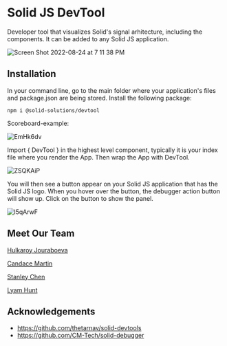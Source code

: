# Solid JS DevTool
 Developer tool that visualizes Solid's signal arhitecture, including the components. It can be added to any Solid JS application.
 
 
 ![Screen Shot 2022-08-24 at 7 11 38 PM](https://user-images.githubusercontent.com/86940809/186558372-4ace7838-cc1a-4e27-81eb-d3017c6027e1.png)

 
## Installation
In your command line, go to the main folder where your application's files and package.json are being stored.
Install the following package:

    npm i @solid-solutions/devtool
    
    
Scoreboard-example:
    
    
![EmHk6dv](https://user-images.githubusercontent.com/86940809/186541392-6cbab926-5dbb-47e3-8c8e-ba23d98eb961.gif)


Import { DevTool } in the highest level component, typically it is your index file where you render the App. Then wrap the App with DevTool.


![ZSQKAiP](https://user-images.githubusercontent.com/86940809/186546044-36cf2088-5d86-40b6-a918-ac716f1640f6.gif)


You will then see a button appear on your Solid JS application that has the Solid JS logo. When you hover over the button, the debugger action button will show up. Click on the button to show the panel.

![l5qArwF](https://user-images.githubusercontent.com/86940809/186559623-c55c0f71-c74f-42e8-a71e-0633fa630080.gif)



## Meet Our Team

[Hulkaroy Jouraboeva](https://www.linkedin.com/in/hulkaroy-jouraboeva/)

[Candace Martin](https://www.linkedin.com/in/candace-e-martin/)  

[Stanley Chen](https://www.linkedin.com/in/stanwchen/)

[Lyam Hunt](https://www.linkedin.com/in/lyam-hunt-b87ba4112/)


## Acknowledgements

* https://github.com/thetarnav/solid-devtools
* https://github.com/CM-Tech/solid-debugger



